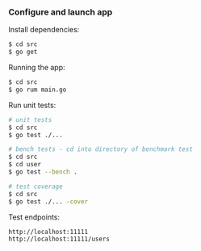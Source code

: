 ### Configure and launch app

Install dependencies:

```bash
$ cd src
$ go get
```

Running the app:

```bash
$ cd src
$ go rum main.go
```

Run unit tests:

```bash
# unit tests
$ cd src
$ go test ./...

# bench tests - cd into directory of benchmark test
$ cd src
$ cd user
$ go test --bench .

# test coverage
$ cd src
$ go test ./... -cover
```

Test endpoints:

```
http://localhost:11111
http://localhost:11111/users
```